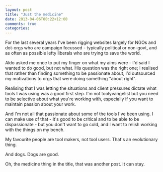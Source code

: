 ```yaml
---
layout: post
title: "Just the medicine"
date: 2013-04-06T00:22+12:00
comments: true
categories: 
---
```


For the last several years I've been rigging websites largely for NGOs and dot-orgs who are campaign focussed - typically political or non-govt, and as often as possible lefty liberals who are trying to save the world.

Aldo asked me once to put my finger on what my aims were - I'd said I wanted to do good, but not what. His question was the right one; I realised that rather than finding something to be passionate about, I'd outsourced my motivations to orgs that were doing something "about right".

Realising that I was letting the situations and client pressures dictate what tools I was using was a good first step. I'm not toolyvangelist but you need to be selective about what you're working with, especially if you want to maintain passion about your work.

And I'm not all that passionate about some of the tools I've been using. I can make use of that - it's good to be critical and to be able to be dispassionate - but you don't want to go cold, and I want to relish working with the things on my bench.

My favourite people are tool makers, not tool users. That's an evolutionary thing.

And dogs. Dogs are good.

Oh, the medicine thing in the title, that was another post. It can stay.